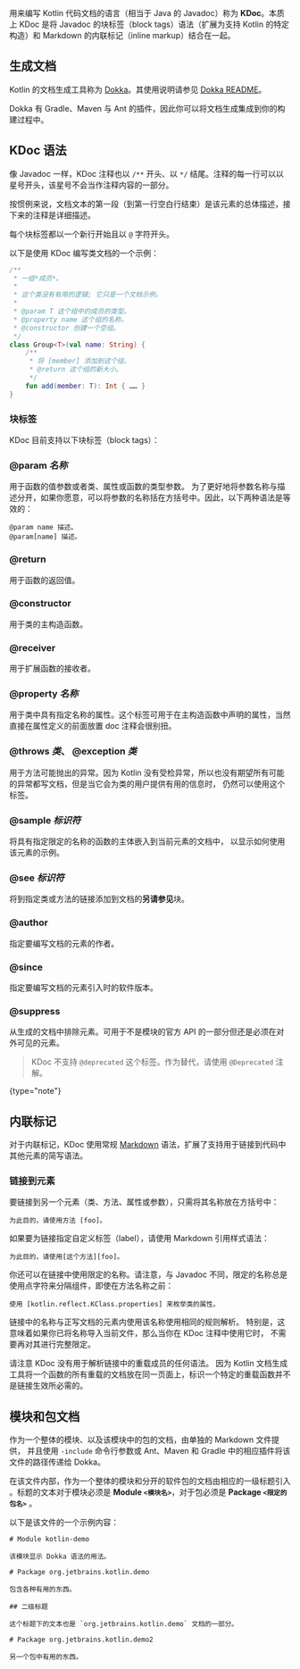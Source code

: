 [//]: # (title: 编写 Kotlin 代码文档)

用来编写 Kotlin 代码文档的语言（相当于 Java 的 Javadoc）称为 **KDoc**。本质上 KDoc
是将 Javadoc 的块标签（block tags）语法（扩展为支持 Kotlin 的特定构造）和 Markdown 的<!--
-->内联标记（inline markup）结合在一起。

## 生成文档

Kotlin 的文档生成工具称为 [Dokka](https://github.com/Kotlin/dokka)。其使用说明请参见
[Dokka README](https://github.com/Kotlin/dokka/blob/master/README.md)。

Dokka 有 Gradle、Maven 与 Ant 的插件，因此你可以将文档生成集成到你的构建过程中。

## KDoc 语法

像 Javadoc 一样，KDoc 注释也以 `/**` 开头、以 `*/` 结尾。注释的每一行可以以<!--
-->星号开头，该星号不会当作注释内容的一部分。

按惯例来说，文档文本的第一段（到第一行空白行结束）是该元素的<!--
-->总体描述，接下来的注释是详细描述。

每个块标签都以一个新行开始且以 `@` 字符开头。

以下是使用 KDoc 编写类文档的一个示例：

```kotlin
/**
 * 一组*成员*。
 *
 * 这个类没有有用的逻辑; 它只是一个文档示例。
 *
 * @param T 这个组中的成员的类型。
 * @property name 这个组的名称。
 * @constructor 创建一个空组。
 */
class Group<T>(val name: String) {
    /**
     * 将 [member] 添加到这个组。
     * @return 这个组的新大小。
     */
    fun add(member: T): Int { …… }
}
```

### 块标签

KDoc 目前支持以下块标签（block tags）：

### @param *名称*

用于函数的值参数或者类、属性或函数的类型参数。
为了更好地将参数名称与描述分开，如果你愿意，可以将参数的名称括在<!--
-->方括号中。因此，以下两种语法是等效的：

```
@param name 描述。
@param[name] 描述。
```

### @return

用于函数的返回值。

### @constructor

用于类的主构造函数。

### @receiver

用于扩展函数的接收者。

### @property *名称*

用于类中具有指定名称的属性。这个标签可用于在<!--
-->主构造函数中声明的属性，当然直接在属性定义的前面放置 doc 注释会很<!--
-->别扭。

### @throws *类*、 @exception *类*

用于方法可能抛出的异常。因为 Kotlin 没有受检异常，所以<!--
-->也没有期望所有可能的异常都写文档，但是当它会为类的用户提供有用的信息时，
仍然可以使用这个标签。

### @sample *标识符*

将具有指定限定的名称的函数的主体嵌入到当前元素的文档中，
以显示如何使用该元素的示例。

### @see *标识符*

将到指定类或方法的链接添加到文档的**另请参见**块。

### @author

指定要编写文档的元素的作者。

### @since

指定要编写文档的元素引入时的软件版本。

### @suppress

从生成的文档中排除元素。可用于不是模块的官方 API 的一部分<!--
-->但还是必须在对外可见的元素。

> KDoc 不支持 `@deprecated` 这个标签。作为替代，请使用 `@Deprecated` 注解。
>
{type="note"}

## 内联标记

对于内联标记，KDoc 使用常规 [Markdown](https://daringfireball.net/projects/markdown/syntax) 语法，扩展<!--
-->了支持用于链接到代码中其他元素的简写语法。

### 链接到元素

要链接到另一个元素（类、方法、属性或参数），只需将其名称放在方括号中：

```
为此目的，请使用方法 [foo]。
```

如果要为链接指定自定义标签（label），请使用 Markdown 引用样式语法：

```
为此目的，请使用[这个方法][foo]。
```

你还可以在链接中使用限定的名称。请注意，与 Javadoc 不同，限定的名称总是使用点字符<!--
-->来分隔组件，即使在方法名称之前：

```
使用 [kotlin.reflect.KClass.properties] 来枚举类的属性。
```

链接中的名称与正写文档的元素内使用该名称使用相同的规则解析。
特别是，这意味着如果你已将名称导入当前文件，那么当你在 KDoc 注释中使用它时，
不需要再对其进行完整限定。

请注意 KDoc 没有用于解析链接中的重载成员的任何语法。 因为 Kotlin 文档生成<!--
-->工具将一个函数的所有重载的文档放在同一页面上，标识一个特定的重载函数<!--
-->并不是链接生效所必需的。

## 模块和包文档

作为一个整体的模块、以及该模块中的包的文档，由单独的 Markdown 文件提供，
并且使用 `-include` 命令行参数或 Ant、Maven 和 Gradle 中的相应插件<!--
-->将该文件的路径传递给 Dokka。

在该文件内部，作为一个整体的模块和分开的软件包的文档由相应的一级标题引入
。标题的文本对于模块必须是 **Module `<模块名>`**，对于包必须是 **Package `<限定的包名>`**
。

以下是该文件的一个示例内容：

```text
# Module kotlin-demo

该模块显示 Dokka 语法的用法。

# Package org.jetbrains.kotlin.demo

包含各种有用的东西。

## 二级标题

这个标题下的文本也是 `org.jetbrains.kotlin.demo` 文档的一部分。

# Package org.jetbrains.kotlin.demo2

另一个包中有用的东西。
```
